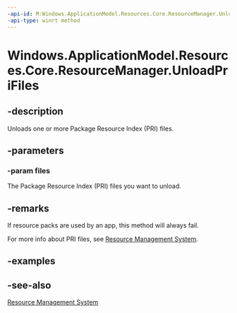 ```yaml
---
-api-id: M:Windows.ApplicationModel.Resources.Core.ResourceManager.UnloadPriFiles(Windows.Foundation.Collections.IIterable{Windows.Storage.IStorageFile})
-api-type: winrt method
---
```


<!-- Method syntax
public void UnloadPriFiles(Windows.Foundation.Collections.IIterable<Windows.Storage.IStorageFile> files)
-->

# Windows.ApplicationModel.Resources.Core.ResourceManager.UnloadPriFiles

## -description

Unloads one or more Package Resource Index (PRI) files.

## -parameters

### -param files

The Package Resource Index (PRI) files you want to unload.

## -remarks

If resource packs are used by an app, this method will always fail.

For more info about PRI files, see [Resource Management System](/windows/uwp/app-resources/resource-management-system).

## -examples

## -see-also

[Resource Management System](/windows/uwp/app-resources/resource-management-system)
